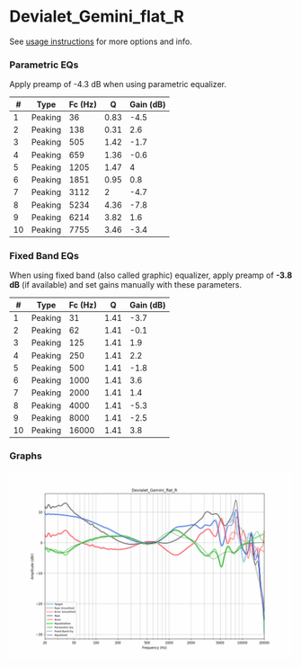 # Devialet_Gemini_flat_R
See [usage instructions](https://github.com/jaakkopasanen/AutoEq#usage) for more options and info.

### Parametric EQs
Apply preamp of -4.3 dB when using parametric equalizer.

|   # | Type    |   Fc (Hz) |    Q |   Gain (dB) |
|-----|---------|-----------|------|-------------|
|   1 | Peaking |        36 | 0.83 |        -4.5 |
|   2 | Peaking |       138 | 0.31 |         2.6 |
|   3 | Peaking |       505 | 1.42 |        -1.7 |
|   4 | Peaking |       659 | 1.36 |        -0.6 |
|   5 | Peaking |      1205 | 1.47 |         4   |
|   6 | Peaking |      1851 | 0.95 |         0.8 |
|   7 | Peaking |      3112 | 2    |        -4.7 |
|   8 | Peaking |      5234 | 4.36 |        -7.8 |
|   9 | Peaking |      6214 | 3.82 |         1.6 |
|  10 | Peaking |      7755 | 3.46 |        -3.4 |

### Fixed Band EQs
When using fixed band (also called graphic) equalizer, apply preamp of **-3.8 dB** (if available) and set gains manually with these parameters.

|   # | Type    |   Fc (Hz) |    Q |   Gain (dB) |
|-----|---------|-----------|------|-------------|
|   1 | Peaking |        31 | 1.41 |        -3.7 |
|   2 | Peaking |        62 | 1.41 |        -0.1 |
|   3 | Peaking |       125 | 1.41 |         1.9 |
|   4 | Peaking |       250 | 1.41 |         2.2 |
|   5 | Peaking |       500 | 1.41 |        -1.8 |
|   6 | Peaking |      1000 | 1.41 |         3.6 |
|   7 | Peaking |      2000 | 1.41 |         1.4 |
|   8 | Peaking |      4000 | 1.41 |        -5.3 |
|   9 | Peaking |      8000 | 1.41 |        -2.5 |
|  10 | Peaking |     16000 | 1.41 |         3.8 |

### Graphs
![](./Devialet_Gemini_flat_R.png)
